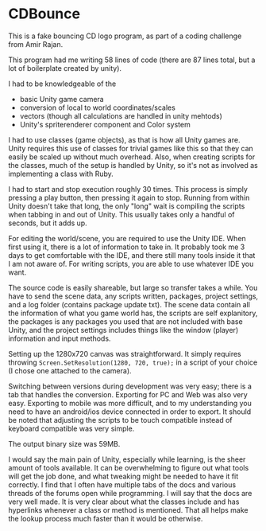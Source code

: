 # CDBounce
This is a fake bouncing CD logo program, as part of a coding challenge from  Amir Rajan.

This program had me writing 58 lines of code (there are 87 lines total, but a lot of boilerplate created by unity).

I had to be knowledgeable of the 
  - basic Unity game camera
  - conversion of local to world coordinates/scales
  - vectors (though all calculations are handled in unity mehtods)
  - Unity's spriterenderer component and Color system

I had to use classes (game objects), as that is how all Unity games are. Unity requires this use of classes for trivial games like this so that they can easily be scaled up without much overhead. Also, when creating scripts for the classes, much of the setup is handled by Unity, so it's not as involved as implementing a class with Ruby.

I had to start and stop execution roughly 30 times. This process is simply pressing a play button, then pressing it again to stop. Running from within Unity doesn't take that long, the only "long" wait is compiling the scripts when tabbing in and out of Unity. This usually takes only a handful of seconds, but it adds up.

For editing the world/scene, you are required to use the Unity IDE. When first using it, there is a lot of information to take in. It probably took me 3 days to get comfortable with the IDE, and there still many tools inside it that I am not aware of. For writing scripts, you are able to use whatever IDE you want.

The source code is easily shareable, but large so transfer takes a while. You have to send the scene data, any scripts written, packages, project settings, and a log folder (contains package update txt). The scene data contain all the information of what you game world has, the scripts are self explanitory, the packages is any packages you used that are not included with base Unity, and the project settings includes things like the window (player) information and input methods.

Setting up the 1280x720 canvas was straightforward. It simply requires throwing `Screen.SetResolution(1280, 720, true);` in a script of your choice (I chose one attached to the camera).

Switching between versions during development was very easy; there is a tab that handles the conversion. Exporting for PC and Web was also very easy. Exporting to mobile was more difficult, and to my understanding you need to have an android/ios device connected in order to export. It should be noted that adjusting the scripts to be touch compatible instead of keyboard compatible was very simple.

The output binary size was 59MB.

I would say the main pain of Unity, especially while learning, is the sheer amount of tools available. It can be overwhelming to figure out what tools will get the job done, and what tweaking might be needed to have it fit correctly. I find that I often have multiple tabs of the docs and various threads of the forums open while programming. I will say that the docs are very well made. It is very clear about what the classes include and has hyperlinks whenever a class or method is mentioned. That all helps make the lookup process much faster than it would be otherwise.
